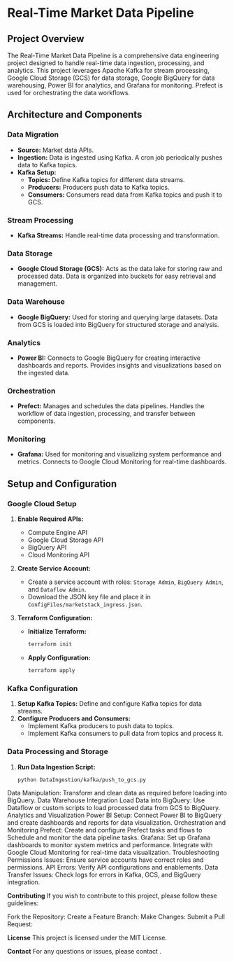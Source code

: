 # Real-Time Market Data Pipeline

## Project Overview

The Real-Time Market Data Pipeline is a comprehensive data engineering project designed to handle real-time data ingestion, processing, and analytics. This project leverages Apache Kafka for stream processing, Google Cloud Storage (GCS) for data storage, Google BigQuery for data warehousing, Power BI for analytics, and Grafana for monitoring. Prefect is used for orchestrating the data workflows.

## Architecture and Components

### Data Migration
- **Source:** Market data APIs.
- **Ingestion:** Data is ingested using Kafka. A cron job periodically pushes data to Kafka topics.
- **Kafka Setup:**
  - **Topics:** Define Kafka topics for different data streams.
  - **Producers:** Producers push data to Kafka topics.
  - **Consumers:** Consumers read data from Kafka topics and push it to GCS.

### Stream Processing
- **Kafka Streams:** Handle real-time data processing and transformation.

### Data Storage
- **Google Cloud Storage (GCS):** Acts as the data lake for storing raw and processed data. Data is organized into buckets for easy retrieval and management.

### Data Warehouse
- **Google BigQuery:** Used for storing and querying large datasets. Data from GCS is loaded into BigQuery for structured storage and analysis.

### Analytics
- **Power BI:** Connects to Google BigQuery for creating interactive dashboards and reports. Provides insights and visualizations based on the ingested data.

### Orchestration
- **Prefect:** Manages and schedules the data pipelines. Handles the workflow of data ingestion, processing, and transfer between components.

### Monitoring
- **Grafana:** Used for monitoring and visualizing system performance and metrics. Connects to Google Cloud Monitoring for real-time dashboards.

## Setup and Configuration

### Google Cloud Setup

1. **Enable Required APIs:**
   - Compute Engine API
   - Google Cloud Storage API
   - BigQuery API
   - Cloud Monitoring API

2. **Create Service Account:**
   - Create a service account with roles: `Storage Admin`, `BigQuery Admin`, and `Dataflow Admin`.
   - Download the JSON key file and place it in `ConfigFiles/marketstack_ingress.json`.

3. **Terraform Configuration:**
   - **Initialize Terraform:**
     ```bash
     terraform init
     ```
   - **Apply Configuration:**
     ```bash
     terraform apply
     ```

### Kafka Configuration

1. **Setup Kafka Topics:** Define and configure Kafka topics for data streams.
2. **Configure Producers and Consumers:**
   - Implement Kafka producers to push data to topics.
   - Implement Kafka consumers to pull data from topics and process it.

### Data Processing and Storage

1. **Run Data Ingestion Script:**
   ```bash
   python DataIngestion/kafka/push_to_gcs.py

Data Manipulation: Transform and clean data as required before loading into BigQuery.
Data Warehouse Integration
Load Data into BigQuery: Use Dataflow or custom scripts to load processed data from GCS to BigQuery.
Analytics and Visualization
Power BI Setup: Connect Power BI to BigQuery and create dashboards and reports for data visualization.
Orchestration and Monitoring
Prefect:
Create and configure Prefect tasks and flows to Schedule and monitor the data pipeline tasks.
Grafana:
Set up Grafana dashboards to monitor system metrics and performance.
Integrate with Google Cloud Monitoring for real-time data visualization.
Troubleshooting
Permissions Issues: Ensure service accounts have correct roles and permissions.
API Errors: Verify API configurations and enablements.
Data Transfer Issues: Check logs for errors in Kafka, GCS, and BigQuery integration.

**Contributing**
If you wish to contribute to this project, please follow these guidelines:

Fork the Repository:
Create a Feature Branch:
Make Changes:
Submit a Pull Request:

**License**
This project is licensed under the MIT License.

**Contact**
For any questions or issues, please contact .
